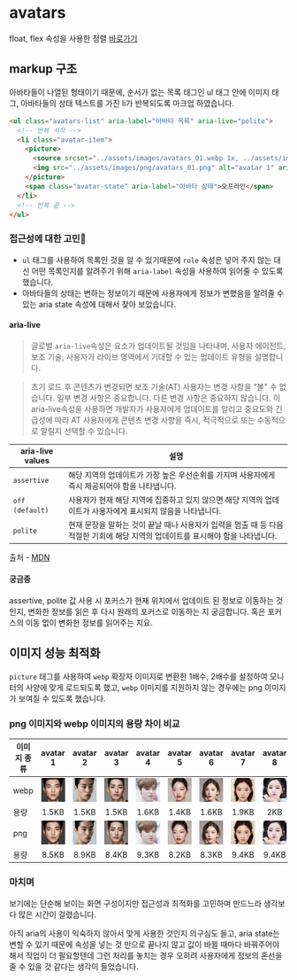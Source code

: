 # avatars

float, flex 속성을 사용한 정렬 [바로가기](../avatars/avatars.html)

## markup 구조

아바타들이 나열된 형태이기 때문에, 순서가 없는 목록 태그인 ul 태그 안에 이미지 태그, 아바타들의 상태 텍스트를 가진 li가 반복되도록 마크업 하였습니다.

```html
<ul class="avatars-list" aria-label="아바타 목록" aria-live="polite">
  <!-- 반복 시작 -->
  <li class="avatar-item">
    <picture>
      <source srcset="../assets/images/avatars_01.webp 1x, ../assets/images/avatars_01_2x.webp 2x" />
      <img src="../assets/images/png/avatars_01.png" alt="avatar 1" aria-label="avatar 1" />
    </picture>
    <span class="avatar-state" aria-label="아바타 상태">오프라인</span>
  </li>
  <!-- 반복 끝 -->
</ul>
```

### 접근성에 대한 고민🤔

- `ul` 태그를 사용하여 목록인 것을 알 수 있기때문에 `role` 속성은 넣어 주지 않는 대신 어떤 목록인지를 알려주기 위해 `aria-label` 속성을 사용하여 읽어줄 수 있도록 했습니다.
- 아바타들의 상태는 변하는 정보이기 때문에 사용자에게 정보가 변했음을 알려줄 수 있는 aria state 속성에 대해서 찾아 보았습니다.

#### aria-live

> 글로벌 `aria-live`속성은 요소가 업데이트될 것임을 나타내며, 사용자 에이전트, 보조 기술, 사용자가 라이브 영역에서 기대할 수 있는 업데이트 유형을 설명합니다.

> 초기 로드 후 콘텐츠가 변경되면 보조 기술(AT) 사용자는 변경 사항을 "볼" 수 없습니다. 일부 변경 사항은 중요합니다. 다른 변경 사항은 중요하지 않습니다. 이 aria-live속성을 사용하면 개발자가 사용자에게 업데이트를 알리고 중요도와 긴급성에 따라 AT 사용자에게 콘텐츠 변경 사항을 즉시, 적극적으로 또는 수동적으로 알릴지 선택할 수 있습니다.

| aria-live values | 설명                                                                                                                             |
| ---------------- | -------------------------------------------------------------------------------------------------------------------------------- |
| `assertive`      | 해당 지역의 업데이트가 가장 높은 우선순위를 가지며 사용자에게 즉시 제공되어야 함을 나타냅니다.                                   |
| `off (default)`  | 사용자가 현재 해당 지역에 집중하고 있지 않으면 해당 지역의 업데이트가 사용자에게 표시되지 않음을 나타냅니다.                     |
| `polite`         | 현재 문장을 말하는 것이 끝날 때나 사용자가 입력을 멈출 때 등 다음 적절한 기회에 해당 지역의 업데이트를 표시해야 함을 나타냅니다. |

출처 - [MDN](https://developer.mozilla.org/en-US/docs/Web/Accessibility/ARIA/Attributes/aria-live)

#### 궁금증

assertive, polite 값 사용 시 포커스가 현재 위치에서 업데이트 된 정보로 이동하는 것인지, 변화한 정보를 읽은 후 다시 원래의 포커스로 이동하는 지 궁금합니다. 혹은 포커스의 이동 없이 변화한 정보를 읽어주는 지요.

## 이미지 성능 최적화

`picture` 태그를 사용하여 `webp` 확장자 이미지로 변환한 1배수, 2배수를 설정하여 모니터의 사양에 맞게 로드되도록 했고, `webp` 이미지를 지원하지 않는 경우에는 png 이미지가 보여질 수 있도록 했습니다.

### png 이미지와 webp 이미지의 용량 차이 비교

| 이미지 종류 |                                                      avatar 1                                                      |                                                      avatar 2                                                      |                                                      avatar 3                                                      |                                                      avatar 4                                                      |                                                      avatar 5                                                      |                                                      avatar 6                                                      |                                                      avatar 7                                                      |                                                      avatar 8                                                      |
| ----------- | :----------------------------------------------------------------------------------------------------------------: | :----------------------------------------------------------------------------------------------------------------: | :----------------------------------------------------------------------------------------------------------------: | :----------------------------------------------------------------------------------------------------------------: | :----------------------------------------------------------------------------------------------------------------: | :----------------------------------------------------------------------------------------------------------------: | :----------------------------------------------------------------------------------------------------------------: | :----------------------------------------------------------------------------------------------------------------: |
| webp        |  ![avatar 1](https://raw.githubusercontent.com/bohyemian/homework/refs/heads/main/assets/images/avatars_01.webp)   |  ![avatar 2](https://raw.githubusercontent.com/bohyemian/homework/refs/heads/main/assets/images/avatars_02.webp)   |  ![avatar 3](https://raw.githubusercontent.com/bohyemian/homework/refs/heads/main/assets/images/avatars_03.webp)   |  ![avatar 4](https://raw.githubusercontent.com/bohyemian/homework/refs/heads/main/assets/images/avatars_04.webp)   |  ![avatar 5](https://raw.githubusercontent.com/bohyemian/homework/refs/heads/main/assets/images/avatars_05.webp)   |  ![avatar 6](https://raw.githubusercontent.com/bohyemian/homework/refs/heads/main/assets/images/avatars_06.webp)   |  ![avatar 7](https://raw.githubusercontent.com/bohyemian/homework/refs/heads/main/assets/images/avatars_07.webp)   |  ![avatar 8](https://raw.githubusercontent.com/bohyemian/homework/refs/heads/main/assets/images/avatars_08.webp)   |
| 용량        |                                                       1.5KB                                                        |                                                       1.5KB                                                        |                                                       1.5KB                                                        |                                                       1.6KB                                                        |                                                       1.4KB                                                        |                                                       1.6KB                                                        |                                                       1.9KB                                                        |                                                        2KB                                                         |
| png         | ![avatar 1](https://raw.githubusercontent.com/bohyemian/homework/refs/heads/main/assets/images/png/avatars_01.png) | ![avatar 2](https://raw.githubusercontent.com/bohyemian/homework/refs/heads/main/assets/images/png/avatars_02.png) | ![avatar 3](https://raw.githubusercontent.com/bohyemian/homework/refs/heads/main/assets/images/png/avatars_03.png) | ![avatar 4](https://raw.githubusercontent.com/bohyemian/homework/refs/heads/main/assets/images/png/avatars_04.png) | ![avatar 5](https://raw.githubusercontent.com/bohyemian/homework/refs/heads/main/assets/images/png/avatars_05.png) | ![avatar 6](https://raw.githubusercontent.com/bohyemian/homework/refs/heads/main/assets/images/png/avatars_06.png) | ![avatar 7](https://raw.githubusercontent.com/bohyemian/homework/refs/heads/main/assets/images/png/avatars_07.png) | ![avatar 8](https://raw.githubusercontent.com/bohyemian/homework/refs/heads/main/assets/images/png/avatars_08.png) |
| 용량        |                                                       8.5KB                                                        |                                                       8.9KB                                                        |                                                       8.4KB                                                        |                                                       9.3KB                                                        |                                                       8.2KB                                                        |                                                       8.3KB                                                        |                                                       9.4KB                                                        |                                                       9.4KB                                                        |

### 마치며

보기에는 단순해 보이는 화면 구성이지만 접근성과 최적화를 고민하며 만드느라 생각보다 많은 시간이 걸렸습니다.

아직 aria의 사용이 익숙하지 않아서 맞게 사용한 것인지 의구심도 들고,
aria state는 변할 수 있기 때문에 속성을 넣는 것 만으로 끝나지 않고 값이 바뀔 때마다 바꿔주어야 해서 작업이 더 필요할텐데 그런 처리를 놓치는 경우 오히려 사용자에게 정보의 혼선을 줄 수 있을 것 같다는 생각이 들었습니다.
